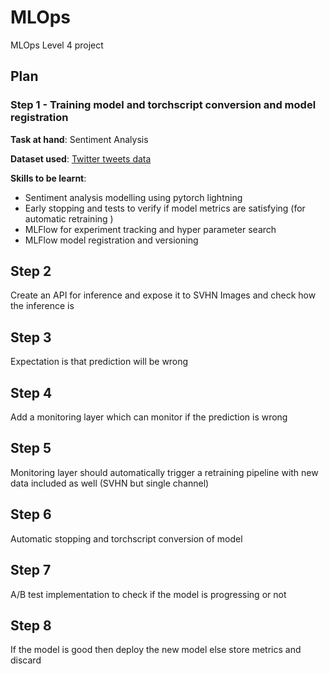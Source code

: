 # MLOps
MLOps Level 4 project

## Plan

### Step 1 - Training model and torchscript conversion and model registration

**Task at hand**: Sentiment Analysis

**Dataset used**: [Twitter tweets data](https://www.kaggle.com/datasets/kazanova/sentiment140)

**Skills to be learnt**: 
- Sentiment analysis modelling using pytorch lightning
- Early stopping and tests to verify if model metrics are satisfying (for automatic retraining )
- MLFlow for experiment tracking and hyper parameter search 
- MLFlow model registration and versioning


## Step 2

Create an API for inference and expose it to SVHN Images and check how the inference is

## Step 3

Expectation is that prediction will be wrong

## Step 4

Add a monitoring layer which can monitor if the prediction is wrong

## Step 5 

Monitoring layer should automatically trigger a retraining pipeline with new data included as well (SVHN but single channel)

## Step 6

Automatic stopping and torchscript conversion of model

## Step 7 

A/B test implementation to check if the model is progressing or not

## Step 8

If the model is good then deploy the new model else store metrics and discard

